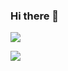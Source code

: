 ### Hi there 👋

<a href="naver.com" target="_blank"><img src="https://img.shields.io/badge/kil_hy_in-E4405F?style=flat-square&logo=Instagram&logoColor=white"/></a>

<a href="[naver.com]" target="_blank"><img src="https://img.shields.io/badge/[kil_hy_in]-[E4405F]?style=flat-square&logo=[ Instagram]&logoColor=white"/></a>
